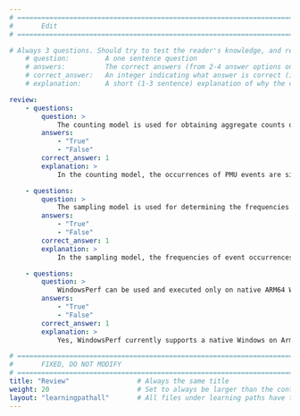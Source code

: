 ```yaml
---
# ================================================================================
#       Edit
# ================================================================================

# Always 3 questions. Should try to test the reader's knowledge, and reinforce the key points you want them to remember.
    # question:         A one sentence question
    # answers:          The correct answers (from 2-4 answer options only). Should be surrounded by quotes.
    # correct_answer:   An integer indicating what answer is correct (index starts from 0)
    # explanation:      A short (1-3 sentence) explanation of why the correct answer is correct. Can add additional context if desired

review:
    - questions:
        question: >
            The counting model is used for obtaining aggregate counts of occurrences of special events.
        answers:
            - "True"
            - "False"
        correct_answer: 1
        explanation: >
            In the counting model, the occurrences of PMU events are simply aggregated over a given time period.

    - questions:
        question: >
            The sampling model is used for determining the frequencies of event occurrences produced by program locations at the function, basic block, and/or instruction levels.
        answers:
            - "True"
            - "False"
        correct_answer: 1
        explanation: >
            In the sampling model, the frequencies of event occurrences produced by the program determine "hot" locations at the function, basic block, and/or instruction levels.

    - questions:
        question: >
            WindowsPerf can be used and executed only on native ARM64 WOA hardware, and not in a virtual environment.
        answers:
            - "True"
            - "False"
        correct_answer: 1
        explanation: >
            Yes, WindowsPerf currently supports a native Windows on Arm environment only.

# ================================================================================
#       FIXED, DO NOT MODIFY
# ================================================================================
title: "Review"                 # Always the same title
weight: 20                      # Set to always be larger than the content in this path
layout: "learningpathall"       # All files under learning paths have this same wrapper
---
```

